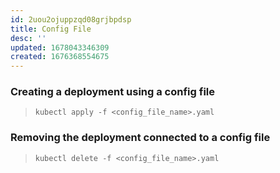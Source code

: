 ```yaml
---
id: 2uou2ojuppzqd08grjbpdsp
title: Config File
desc: ''
updated: 1678043346309
created: 1676368554675
---
```


### Creating a deployment using a config file

> `kubectl apply -f <config_file_name>.yaml`

### Removing the deployment connected to a config file

> `kubectl delete -f <config_file_name>.yaml`
